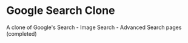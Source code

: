 # Google Search Clone
A clone of Google's Search - Image Search - Advanced Search pages  (completed)
